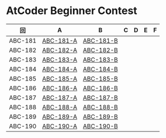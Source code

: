 # AtCoder Beginner Contest

| 回 | A | B | C | D | E | F |
|:---:|:---:|:---:|:---:|:---:|:---:|:---:|
| ABC-181 | [ABC-181-A](ABC-181-A.py) | [ABC-181-B](ABC-181-B.py) |  |  |  |  |
| ABC-182 | [ABC-182-A](ABC-182-A.py) | [ABC-182-B](ABC-182-B.py) |  |  |  |  |
| ABC-183 | [ABC-183-A](ABC-183-A.py) | [ABC-183-B](ABC-183-B.py) |  |  |  |  |
| ABC-184 | [ABC-184-A](ABC-184-A.py) | [ABC-184-B](ABC-184-B.py) |  |  |  |  |
| ABC-185 | [ABC-185-A](ABC-185-A.py) | [ABC-185-B](ABC-185-B.py) |  |  |  |  |
| ABC-186 | [ABC-186-A](ABC-186-A.py) | [ABC-186-B](ABC-186-B.py) |  |  |  |  |
| ABC-187 | [ABC-187-A](ABC-187-A.py) | [ABC-187-B](ABC-187-B.py) |  |  |  |  |
| ABC-188 | [ABC-188-A](ABC-188-A.py) | [ABC-188-B](ABC-188-B.py) |  |  |  |  |
| ABC-189 | [ABC-189-A](ABC-189-A.py) | [ABC-189-B](ABC-189-B.py) |  |  |  |  |
| ABC-190 | [ABC-190-A](ABC-190-A.py) | [ABC-190-B](ABC-190-B.py) |  |  |  |  |
